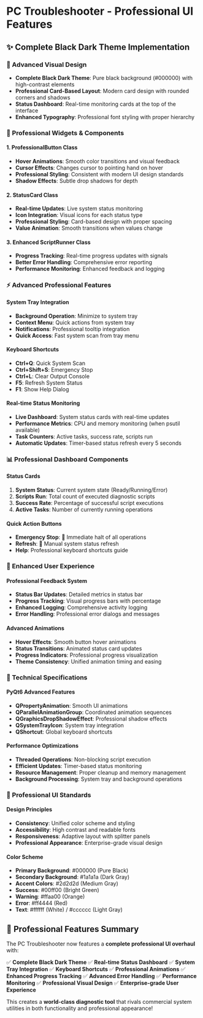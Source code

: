 # PC Troubleshooter - Professional UI Features

## ✨ Complete Black Dark Theme Implementation

### 🎨 Advanced Visual Design
- **Complete Black Dark Theme**: Pure black background (#000000) with high-contrast elements
- **Professional Card-Based Layout**: Modern card design with rounded corners and shadows
- **Status Dashboard**: Real-time monitoring cards at the top of the interface
- **Enhanced Typography**: Professional font styling with proper hierarchy

### 🚀 Professional Widgets & Components

#### 1. ProfessionalButton Class
- **Hover Animations**: Smooth color transitions and visual feedback
- **Cursor Effects**: Changes cursor to pointing hand on hover
- **Professional Styling**: Consistent with modern UI design standards
- **Shadow Effects**: Subtle drop shadows for depth

#### 2. StatusCard Class
- **Real-time Updates**: Live system status monitoring
- **Icon Integration**: Visual icons for each status type
- **Professional Styling**: Card-based design with proper spacing
- **Value Animation**: Smooth transitions when values change

#### 3. Enhanced ScriptRunner Class
- **Progress Tracking**: Real-time progress updates with signals
- **Better Error Handling**: Comprehensive error reporting
- **Performance Monitoring**: Enhanced feedback and logging

### ⚡ Advanced Professional Features

#### System Tray Integration
- **Background Operation**: Minimize to system tray
- **Context Menu**: Quick actions from system tray
- **Notifications**: Professional tooltip integration
- **Quick Access**: Fast system scan from tray menu

#### Keyboard Shortcuts
- **Ctrl+Q**: Quick System Scan
- **Ctrl+Shift+S**: Emergency Stop
- **Ctrl+L**: Clear Output Console
- **F5**: Refresh System Status
- **F1**: Show Help Dialog

#### Real-time Status Monitoring
- **Live Dashboard**: System status cards with real-time updates
- **Performance Metrics**: CPU and memory monitoring (when psutil available)
- **Task Counters**: Active tasks, success rate, scripts run
- **Automatic Updates**: Timer-based status refresh every 5 seconds

### 📊 Professional Dashboard Components

#### Status Cards
1. **System Status**: Current system state (Ready/Running/Error)
2. **Scripts Run**: Total count of executed diagnostic scripts
3. **Success Rate**: Percentage of successful script executions
4. **Active Tasks**: Number of currently running operations

#### Quick Action Buttons
- **Emergency Stop**: 🛑 Immediate halt of all operations
- **Refresh**: 🔄 Manual system status refresh
- **Help**: Professional keyboard shortcuts guide

### 🎯 Enhanced User Experience

#### Professional Feedback System
- **Status Bar Updates**: Detailed metrics in status bar
- **Progress Tracking**: Visual progress bars with percentage
- **Enhanced Logging**: Comprehensive activity logging
- **Error Handling**: Professional error dialogs and messages

#### Advanced Animations
- **Hover Effects**: Smooth button hover animations
- **Status Transitions**: Animated status card updates
- **Progress Indicators**: Professional progress visualization
- **Theme Consistency**: Unified animation timing and easing

### 🔧 Technical Specifications

#### PyQt6 Advanced Features
- **QPropertyAnimation**: Smooth UI animations
- **QParallelAnimationGroup**: Coordinated animation sequences
- **QGraphicsDropShadowEffect**: Professional shadow effects
- **QSystemTrayIcon**: System tray integration
- **QShortcut**: Global keyboard shortcuts

#### Performance Optimizations
- **Threaded Operations**: Non-blocking script execution
- **Efficient Updates**: Timer-based status monitoring
- **Resource Management**: Proper cleanup and memory management
- **Background Processing**: System tray and background operations

### 🌟 Professional UI Standards

#### Design Principles
- **Consistency**: Unified color scheme and styling
- **Accessibility**: High contrast and readable fonts
- **Responsiveness**: Adaptive layout with splitter panels
- **Professional Appearance**: Enterprise-grade visual design

#### Color Scheme
- **Primary Background**: #000000 (Pure Black)
- **Secondary Background**: #1a1a1a (Dark Gray)
- **Accent Colors**: #2d2d2d (Medium Gray)
- **Success**: #00ff00 (Bright Green)
- **Warning**: #ffaa00 (Orange)
- **Error**: #ff4444 (Red)
- **Text**: #ffffff (White) / #cccccc (Light Gray)

## 🎊 Professional Features Summary

The PC Troubleshooter now features a **complete professional UI overhaul** with:

✅ **Complete Black Dark Theme**
✅ **Real-time Status Dashboard**
✅ **System Tray Integration**
✅ **Keyboard Shortcuts**
✅ **Professional Animations**
✅ **Enhanced Progress Tracking**
✅ **Advanced Error Handling**
✅ **Performance Monitoring**
✅ **Professional Visual Design**
✅ **Enterprise-grade User Experience**

This creates a **world-class diagnostic tool** that rivals commercial system utilities in both functionality and professional appearance!
